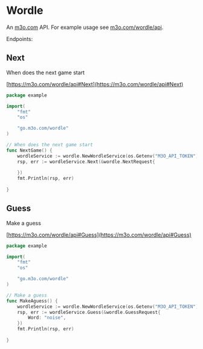 # Wordle

An [m3o.com](https://m3o.com) API. For example usage see [m3o.com/wordle/api](https://m3o.com/wordle/api).

Endpoints:

## Next

When does the next game start


[https://m3o.com/wordle/api#Next](https://m3o.com/wordle/api#Next)

```go
package example

import(
	"fmt"
	"os"

	"go.m3o.com/wordle"
)

// When does the next game start
func NextGame() {
	wordleService := wordle.NewWordleService(os.Getenv("M3O_API_TOKEN"))
	rsp, err := wordleService.Next(&wordle.NextRequest{
		
	})
	fmt.Println(rsp, err)
	
}
```
## Guess

Make a guess


[https://m3o.com/wordle/api#Guess](https://m3o.com/wordle/api#Guess)

```go
package example

import(
	"fmt"
	"os"

	"go.m3o.com/wordle"
)

// Make a guess
func MakeAguess() {
	wordleService := wordle.NewWordleService(os.Getenv("M3O_API_TOKEN"))
	rsp, err := wordleService.Guess(&wordle.GuessRequest{
		Word: "noise",
	})
	fmt.Println(rsp, err)
	
}
```
